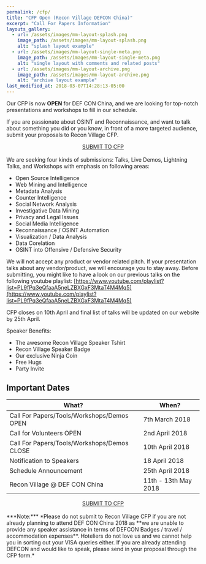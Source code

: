 ```yaml
---
permalink: /cfp/
title: "CFP Open (Recon Village DEFCON China)"
excerpt: "Call For Papers Information"
layouts_gallery:
  - url: /assets/images/mm-layout-splash.png
    image_path: /assets/images/mm-layout-splash.png
    alt: "splash layout example"
  - url: /assets/images/mm-layout-single-meta.png
    image_path: /assets/images/mm-layout-single-meta.png
    alt: "single layout with comments and related posts"
  - url: /assets/images/mm-layout-archive.png
    image_path: /assets/images/mm-layout-archive.png
    alt: "archive layout example"
last_modified_at: 2018-03-07T14:28:13-05:00
---
```


Our CFP is now **OPEN** for DEF CON China, and we are looking for top-notch presentations and workshops to fill in our schedule.

If you are passionate about OSINT and Reconnaissance, and want to talk about something you did or you know, in front of a more targeted audience, submit your proposals to Recon Village CFP. 

<center><div markdown="0"><a href="https://docs.google.com/forms/d/e/1FAIpQLSfTLhkfmJ2yaRucR4iXoYTenBLtCIElg9V9nRPbqcaiLTdkzA/viewform?usp=sf_link" class="btn btn--success" size="10 ">SUBMIT TO CFP</a></div></center>
<br>
We are seeking four kinds of submissions: Talks, Live Demos, Lightning Talks, and Workshops with emphasis on following areas:

- Open Source Intelligence
- Web Mining and Intelligence
- Metadata Analysis
- Counter Intelligence
- Social Network Analysis
- Investigative Data Mining
- Privacy and Legal Issues
- Social Media Intelligence
- Reconnaissance / OSINT Automation
- Visualization / Data Analysis
- Data Corelation
- OSINT into Offensive / Defensive Security

We will not accept any product or vendor related pitch. If your presentation talks about any vendor/product, we will encourage you to stay away. Before submitting, you might like to have a look on our previous talks on the following youtube playlist: [https://www.youtube.com/playlist?list=PL9fPq3eQfaaA5neLZBXGxF3MtaT4M4Mq5](https://www.youtube.com/playlist?list=PL9fPq3eQfaaA5neLZBXGxF3MtaT4M4Mq5)

CFP closes on 10th April and final list of talks will be updated on our website by 25th April.

Speaker Benefits:
* The awesome Recon Village Speaker Tshirt
* Recon Village Speaker Badge
* Our exclusive Ninja Coin
* Free Hugs
* Party Invite

## Important Dates

| What?                                        | When?	                                           |
| ------------------------------------------- | ----------------------------------------------------- |
| Call For Papers/Tools/Workshops/Demos OPEN | 7th March 2018 |
| Call for Volunteers OPEN | 2nd April 2018 |
| Call For Papers/Tools/Workshops/Demos CLOSE | 10th April 2018 |
| Notification to Speakers | 18 April 2018|
| Schedule Announcement | 25th April 2018|
| Recon Village @ DEF CON China | 11th - 13th May 2018 |


<center><a href="https://docs.google.com/forms/d/e/1FAIpQLSfTLhkfmJ2yaRucR4iXoYTenBLtCIElg9V9nRPbqcaiLTdkzA/viewform?usp=sf_link" class="btn btn--success">SUBMIT TO CFP</a></center><br>
***Note:***
*Please do not submit to Recon Village CFP if you are not already planning to attend DEF CON China 2018 as **we are unable to provide any speaker assistance in terms of DEFCON Badges / travel / accommodation expenses**. Hoteliers do not love us and we cannot help you in sorting out your VISA queries either. If you are already attending DEFCON and would like to speak, please send in your proposal through the CFP form.*


